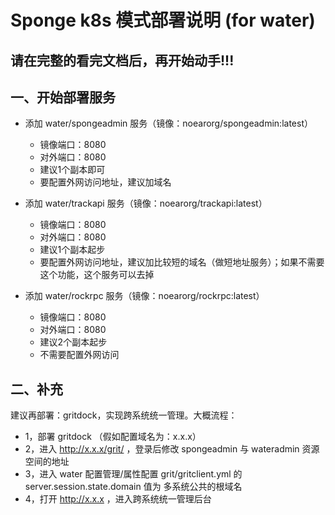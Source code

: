 # Sponge k8s 模式部署说明 (for water)

## 请在完整的看完文档后，再开始动手!!!


## 一、开始部署服务

* 添加 water/spongeadmin 服务（镜像：noearorg/spongeadmin:latest）
  * 镜像端口：8080
  * 对外端口：8080
  * 建议1个副本即可
  * 要配置外网访问地址，建议加域名

* 添加 water/trackapi 服务（镜像：noearorg/trackapi:latest）
  * 镜像端口：8080
  * 对外端口：8080
  * 建议1个副本起步
  * 要配置外网访问地址，建议加比较短的域名（做短地址服务）；如果不需要这个功能，这个服务可以去掉

* 添加 water/rockrpc 服务（镜像：noearorg/rockrpc:latest）
  * 镜像端口：8080
  * 对外端口：8080
  * 建议2个副本起步
  * 不需要配置外网访问


## 二、补充

建议再部署：gritdock，实现跨系统统一管理。大概流程：

* 1，部署 gritdock （假如配置域名为：x.x.x）
* 2，进入 http://x.x.x/grit/ ，登录后修改 spongeadmin 与 wateradmin 资源空间的地址
* 3，进入 water 配置管理/属性配置 grit/gritclient.yml 的 server.session.state.domain 值为 多系统公共的根域名
* 4，打开 http://x.x.x ，进入跨系统统一管理后台


